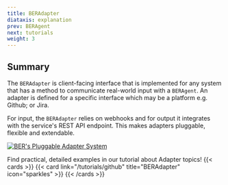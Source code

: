 ```yaml
---
title: BERAdapter
diataxis: explanation
prev: BERAgent
next: tutorials
weight: 3
---
```


## Summary
The `BERAdapter` is client-facing interface that is implemented for any system that has a method to communicate real-world input with a `BERAgent`. An adapter is defined for a specific interface which may be a platform e.g. Github; or Jira.

For input, the `BERAdapter` relies on webhooks and for output it integrates with the service's REST API endpoint. This makes adapters pluggable, flexible and extendable.

[![BER's Pluggable Adapter System](/diagrams/ber-003-adapter.svg)](/diagrams/ber-003-adapter.svg)


Find practical, detailed examples in our tutorial about Adapter topics!
{{< cards >}}
  {{< card link="/tutorials/github" title="BERAdapter" icon="sparkles" >}}
{{< /cards >}}
